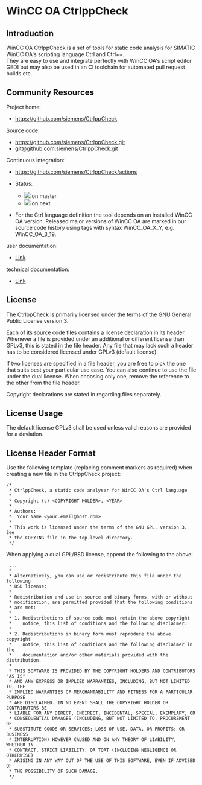 
WinCC OA CtrlppCheck
=====================

Introduction
------------

WinCC OA CtrlppCheck is a set of tools for static code analysis for SIMATIC WinCC OA's scripting language Ctrl and Ctrl++.  
They are easy to use and integrate perfectly with WinCC OA's script editor GEDI but may also be used in an CI toolchain for automated pull request builds etc.

Community Resources
-------------------

Project home:

- https://github.com/siemens/CtrlppCheck

Source code:

- https://github.com/siemens/CtrlppCheck.git
- git@github.com:siemens/CtrlppCheck.git

Continuous integration:

- https://github.com/siemens/CtrlppCheck/actions

- Status:
  - ![](https://github.com/siemens/CtrlppCheck/actions/workflows/main.yaml/badge.svg?branch=master) on master
  - ![](https://github.com/siemens/CtrlppCheck/actions/workflows/main.yaml/badge.svg?branch=next) on next

- For the Ctrl language definition the tool depends on an installed WinCC OA version. Released major versions of WinCC OA are marked in our source code history using tags with syntax WinCC_OA_X_Y, e.g. WinCC_OA_3_19.

user documentation:

- [Link](docs/user.md)

technical documentation:

- [Link](docs/contributor.md)

License
-------

The CtrlppCheck is primarily licensed under the terms of the GNU
General Public License version 3.

Each of its source code files contains a license declaration in its header.
Whenever a file is provided under an additional or different license than
GPLv3, this is stated in the file header. Any file that may lack such a
header has to be considered licensed under GPLv3 (default license).

If two licenses are specified in a file header, you are free to pick the one
that suits best your particular use case. You can also continue to use the
file under the dual license. When choosing only one, remove the reference to
the other from the file header.

Copyright declarations are stated in regarding files separately.

License Usage
-------------

The default license GPLv3 shall be used unless valid reasons are provided for a
deviation.

License Header Format
---------------------

Use the following template (replacing comment markers as required) when
creating a new file in the CtrlppCheck project:

```
/*
 * CtrlppCheck, a static code analyser for WinCC OA's Ctrl language
 *
 * Copyright (c) <COPYRIGHT HOLDER>, <YEAR>
 *
 * Authors:
 *  Your Name <your.email@host.dom>
 *
 * This work is licensed under the terms of the GNU GPL, version 3.  See
 * the COPYING file in the top-level directory.
 */
```

When applying a dual GPL/BSD license, append the following to the above:

```
 ...
 *
 * Alternatively, you can use or redistribute this file under the following
 * BSD license:
 *
 * Redistribution and use in source and binary forms, with or without
 * modification, are permitted provided that the following conditions
 * are met:
 *
 * 1. Redistributions of source code must retain the above copyright
 *    notice, this list of conditions and the following disclaimer.
 *
 * 2. Redistributions in binary form must reproduce the above copyright
 *    notice, this list of conditions and the following disclaimer in the
 *    documentation and/or other materials provided with the distribution.
 *
 * THIS SOFTWARE IS PROVIDED BY THE COPYRIGHT HOLDERS AND CONTRIBUTORS "AS IS"
 * AND ANY EXPRESS OR IMPLIED WARRANTIES, INCLUDING, BUT NOT LIMITED TO, THE
 * IMPLIED WARRANTIES OF MERCHANTABILITY AND FITNESS FOR A PARTICULAR PURPOSE
 * ARE DISCLAIMED. IN NO EVENT SHALL THE COPYRIGHT HOLDER OR CONTRIBUTORS BE
 * LIABLE FOR ANY DIRECT, INDIRECT, INCIDENTAL, SPECIAL, EXEMPLARY, OR
 * CONSEQUENTIAL DAMAGES (INCLUDING, BUT NOT LIMITED TO, PROCUREMENT OF
 * SUBSTITUTE GOODS OR SERVICES; LOSS OF USE, DATA, OR PROFITS; OR BUSINESS
 * INTERRUPTION) HOWEVER CAUSED AND ON ANY THEORY OF LIABILITY, WHETHER IN
 * CONTRACT, STRICT LIABILITY, OR TORT (INCLUDING NEGLIGENCE OR OTHERWISE)
 * ARISING IN ANY WAY OUT OF THE USE OF THIS SOFTWARE, EVEN IF ADVISED OF
 * THE POSSIBILITY OF SUCH DAMAGE.
 */
```
